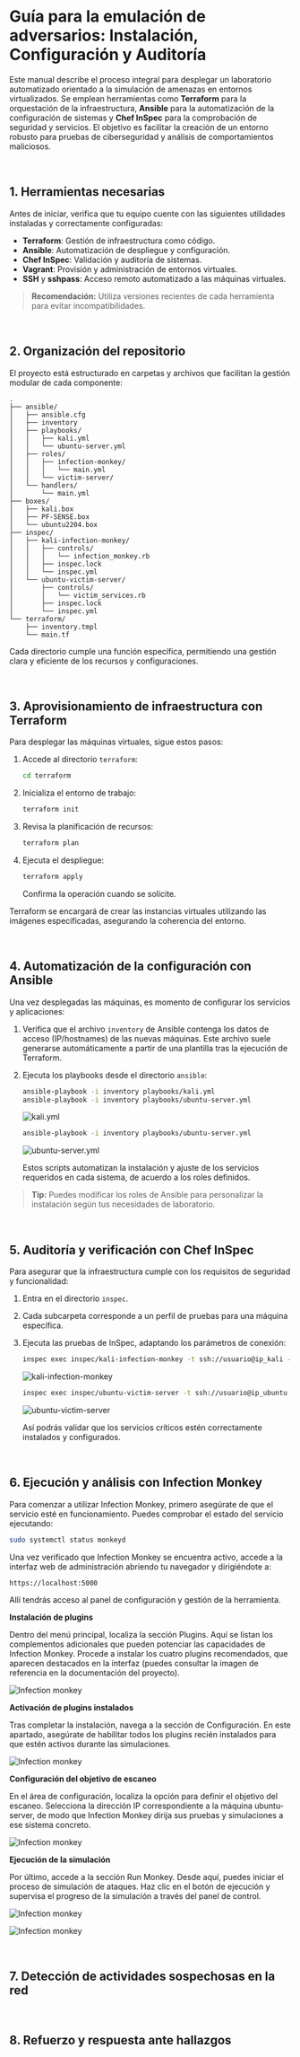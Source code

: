 # Guía para la emulación de adversarios: Instalación, Configuración y Auditoría

Este manual describe el proceso integral para desplegar un laboratorio automatizado orientado a la simulación de amenazas en entornos virtualizados. Se emplean herramientas como **Terraform** para la orquestación de la infraestructura, **Ansible** para la automatización de la configuración de sistemas y **Chef InSpec** para la comprobación de seguridad y servicios. El objetivo es facilitar la creación de un entorno robusto para pruebas de ciberseguridad y análisis de comportamientos maliciosos.

<br>


## 1. Herramientas necesarias

Antes de iniciar, verifica que tu equipo cuente con las siguientes utilidades instaladas y correctamente configuradas:

- **Terraform**: Gestión de infraestructura como código.
- **Ansible**: Automatización de despliegue y configuración.
- **Chef InSpec**: Validación y auditoría de sistemas.
- **Vagrant**: Provisión y administración de entornos virtuales.
- **SSH** y **sshpass**: Acceso remoto automatizado a las máquinas virtuales.

> **Recomendación:** Utiliza versiones recientes de cada herramienta para evitar incompatibilidades.

<br>

## 2. Organización del repositorio

El proyecto está estructurado en carpetas y archivos que facilitan la gestión modular de cada componente:

```
.
├── ansible/
│   ├── ansible.cfg
│   ├── inventory
│   ├── playbooks/
│   │   ├── kali.yml
│   │   └── ubuntu-server.yml
│   ├── roles/
│   │   ├── infection-monkey/
│   │   │   └── main.yml
│   │   └── victim-server/
│   └── handlers/
│       └── main.yml
├── boxes/
│   ├── kali.box
│   ├── PF-SENSE.box
│   └── ubuntu2204.box
├── inspec/
│   ├── kali-infection-monkey/
│   │   ├── controls/
│   │   │   └── infection_monkey.rb
│   │   ├── inspec.lock
│   │   └── inspec.yml
│   └── ubuntu-victim-server/
│       ├── controls/
│       │   └── victim_services.rb
│       ├── inspec.lock
│       └── inspec.yml
└── terraform/
    ├── inventory.tmpl
    └── main.tf
```

Cada directorio cumple una función específica, permitiendo una gestión clara y eficiente de los recursos y configuraciones.

<br>

## 3. Aprovisionamiento de infraestructura con Terraform

Para desplegar las máquinas virtuales, sigue estos pasos:

1. Accede al directorio `terraform`:

   ```bash
   cd terraform
   ```
2. Inicializa el entorno de trabajo:

   ```bash
   terraform init
   ```
3. Revisa la planificación de recursos:

   ```bash
   terraform plan
   ```
4. Ejecuta el despliegue:

   ```bash
   terraform apply
   ```
   Confirma la operación cuando se solicite.

Terraform se encargará de crear las instancias virtuales utilizando las imágenes especificadas, asegurando la coherencia del entorno.

<br>

## 4. Automatización de la configuración con Ansible

Una vez desplegadas las máquinas, es momento de configurar los servicios y aplicaciones:

1. Verifica que el archivo `inventory` de Ansible contenga los datos de acceso (IP/hostnames) de las nuevas máquinas. Este archivo suele generarse automáticamente a partir de una plantilla tras la ejecución de Terraform.
2. Ejecuta los playbooks desde el directorio `ansible`:

   ```bash
   ansible-playbook -i inventory playbooks/kali.yml
   ansible-playbook -i inventory playbooks/ubuntu-server.yml
   ```
   ![kali.yml](./img/Imagen%20del%20primer%20comando%20de%20ansible.png)

      ```bash
   ansible-playbook -i inventory playbooks/ubuntu-server.yml
   ```

   ![ubuntu-server.yml](./img/Imagen%20del%20segundo%20comando%20de%20ansible.png)

   Estos scripts automatizan la instalación y ajuste de los servicios requeridos en cada sistema, de acuerdo a los roles definidos.

> **Tip:** Puedes modificar los roles de Ansible para personalizar la instalación según tus necesidades de laboratorio.

<br>

## 5. Auditoría y verificación con Chef InSpec

Para asegurar que la infraestructura cumple con los requisitos de seguridad y funcionalidad:

1. Entra en el directorio `inspec`.
2. Cada subcarpeta corresponde a un perfil de pruebas para una máquina específica.
3. Ejecuta las pruebas de InSpec, adaptando los parámetros de conexión:
   ```bash
   inspec exec inspec/kali-infection-monkey -t ssh://usuario@ip_kali --password 'contraseña'
   ```
   ![kali-infection-monkey](./img/Primera%20imagen%20del%20inspect.png)

    ```bash
   inspec exec inspec/ubuntu-victim-server -t ssh://usuario@ip_ubuntu --password 'contraseña'
   ```

   ![ubuntu-victim-server](./img/Segunda%20imagen%20del%20inspect.png)

   Así podrás validar que los servicios críticos estén correctamente instalados y configurados.

<br>

## 6. Ejecución y análisis con Infection Monkey

Para comenzar a utilizar Infection Monkey, primero asegúrate de que el servicio esté en funcionamiento. Puedes comprobar el estado del servicio ejecutando:

```bash
sudo systemctl status monkeyd
```

Una vez verificado que Infection Monkey se encuentra activo, accede a la interfaz web de administración abriendo tu navegador y dirigiéndote a:

```text
https://localhost:5000
```
Allí tendrás acceso al panel de configuración y gestión de la herramienta.

**Instalación de plugins**

Dentro del menú principal, localiza la sección Plugins. Aquí se listan los complementos adicionales que pueden potenciar las capacidades de Infection Monkey. Procede a instalar los cuatro plugins recomendados, que aparecen destacados en la interfaz (puedes consultar la imagen de referencia en la documentación del proyecto).

![Infection monkey](./img/infection-monkey1.jpg)

**Activación de plugins instalados**

Tras completar la instalación, navega a la sección de Configuración. En este apartado, asegúrate de habilitar todos los plugins recién instalados para que estén activos durante las simulaciones.

![Infection monkey](./img/infection-monkey2.jpg)

**Configuración del objetivo de escaneo**

En el área de configuración, localiza la opción para definir el objetivo del escaneo. Selecciona la dirección IP correspondiente a la máquina ubuntu-server, de modo que Infection Monkey dirija sus pruebas y simulaciones a ese sistema concreto.

![Infection monkey](./img/infection-monkey3.jpg)

**Ejecución de la simulación**

Por último, accede a la sección Run Monkey. Desde aquí, puedes iniciar el proceso de simulación de ataques. Haz clic en el botón de ejecución y supervisa el progreso de la simulación a través del panel de control.

![Infection monkey](./img/infection-monkey4.jpg)

![Infection monkey](./img/infection-monkey5.jpg)


<br>

## 7. Detección de actividades sospechosas en la red

<br>

## 8. Refuerzo y respuesta ante hallazgos
